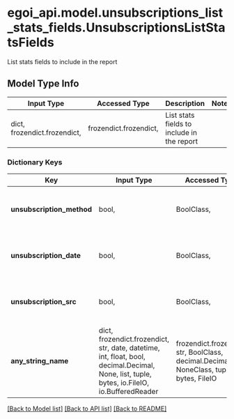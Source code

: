 # egoi_api.model.unsubscriptions_list_stats_fields.UnsubscriptionsListStatsFields

List stats fields to include in the report

## Model Type Info
Input Type | Accessed Type | Description | Notes
------------ | ------------- | ------------- | -------------
dict, frozendict.frozendict,  | frozendict.frozendict,  | List stats fields to include in the report | 

### Dictionary Keys
Key | Input Type | Accessed Type | Description | Notes
------------ | ------------- | ------------- | ------------- | -------------
**unsubscription_method** | bool,  | BoolClass,  | True to include unsubscription method, false otherwise | 
**unsubscription_date** | bool,  | BoolClass,  | True to include unsubscription date, false otherwise | 
**unsubscription_src** | bool,  | BoolClass,  | True to include unsubscription source, false otherwise | 
**any_string_name** | dict, frozendict.frozendict, str, date, datetime, int, float, bool, decimal.Decimal, None, list, tuple, bytes, io.FileIO, io.BufferedReader | frozendict.frozendict, str, BoolClass, decimal.Decimal, NoneClass, tuple, bytes, FileIO | any string name can be used but the value must be the correct type | [optional]

[[Back to Model list]](../../README.md#documentation-for-models) [[Back to API list]](../../README.md#documentation-for-api-endpoints) [[Back to README]](../../README.md)

